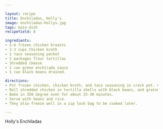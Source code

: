 ```yaml
---

layout: recipe
title: Enchiladas, Holly's
image: enchiladas-hollys.jpg
tags: main-dish
recipeYield: 8

ingredients:
- 5-6 frozen chicken breasts
- 2-3 cups Chicken broth
- 1 taco seasoning packet
- 2 packages flour tortillas
- Shredded cheese
- 1 can green enchilada sauce
- 1 can black beans drained.

directions:
- Put frozen chicken, chicken broth, and taco seasoning in crock pot. Cook until chicken pulls apart and shreds easily. (About 6-8 hours) 
- Roll shredded chicken in tortilla shells with black beans, and grated cheese. Place in 9x13 pan. Pour enchilada sauce over the top and sprinkle with cheese. 
- Bake in 350 degree oven for about 25-30 minutes.
- Serve with beans and rice.
- They also freeze well in a zip lock bag to be cooked later.

---
```


Holly's Enchiladas
